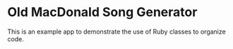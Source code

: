 # Old MacDonald Song Generator

This is an example app to demonstrate the use of Ruby classes to organize code.